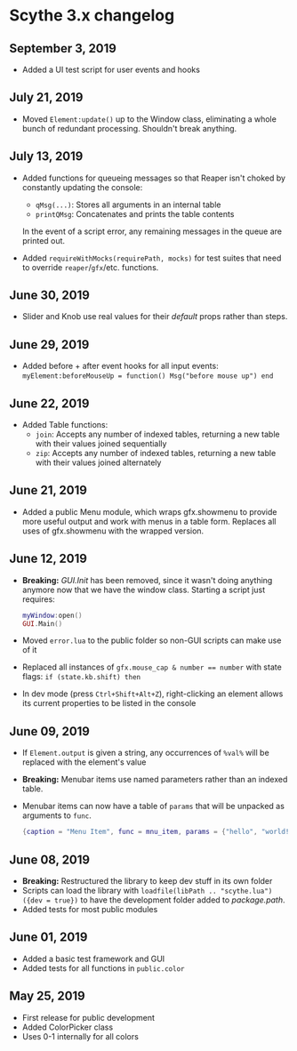 # Scythe 3.x changelog

## September 3, 2019

- Added a UI test script for user events and hooks

## July 21, 2019

- Moved `Element:update()` up to the Window class, eliminating a whole bunch of redundant processing. Shouldn't break anything.

## July 13, 2019

- Added functions for queueing messages so that Reaper isn't choked by constantly updating the console:
  - `qMsg(...)`: Stores all arguments in an internal table
  - `printQMsg`: Concatenates and prints the table contents

  In the event of a script error, any remaining messages in the queue are printed out.

- Added `requireWithMocks(requirePath, mocks)` for test suites that need to override `reaper`/`gfx`/etc. functions.

## June 30, 2019

- Slider and Knob use real values for their _default_ props rather than steps.

## June 29, 2019

- Added before + after event hooks for all input events:
  `myElement:beforeMouseUp = function() Msg("before mouse up") end`

## June 22, 2019

- Added Table functions:
  - `join`: Accepts any number of indexed tables, returning a new table with their values joined sequentially
  - `zip`: Accepts any number of indexed tables, returning a new table with their values joined alternately

## June 21, 2019

- Added a public Menu module, which wraps gfx.showmenu to provide more useful output and work with menus in a table form. Replaces all uses of gfx.showmenu with the wrapped version.

## June 12, 2019

- **Breaking:** _GUI.Init_ has been removed, since it wasn't doing anything anymore now that we have the window class. Starting a script just requires:

  ```lua
  myWindow:open()
  GUI.Main()
  ```

- Moved `error.lua` to the public folder so non-GUI scripts can make use of it
- Replaced all instances of `gfx.mouse_cap & number == number` with state flags: `if (state.kb.shift) then`
- In dev mode (press `Ctrl+Shift+Alt+Z`), right-clicking an element allows its current properties to be listed in the console

## June 09, 2019

- If `Element.output` is given a string, any occurrences of `%val%` will be replaced with the element's value
- **Breaking:** Menubar items use named parameters rather than an indexed table.
- Menubar items can now have a table of `params` that will be unpacked as arguments to `func`.

  ```lua
  {caption = "Menu Item", func = mnu_item, params = {"hello", "world!"}},
  ```

## June 08, 2019

- **Breaking:** Restructured the library to keep dev stuff in its own folder
- Scripts can load the library with `loadfile(libPath .. "scythe.lua")({dev = true})` to have the development folder added to _package.path_.
- Added tests for most public modules

## June 01, 2019

- Added a basic test framework and GUI
- Added tests for all functions in `public.color`

## May 25, 2019

- First release for public development
- Added ColorPicker class
- Uses 0-1 internally for all colors
